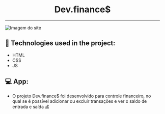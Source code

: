  <div> <h1 align= "center"> Dev.finance$ </h1> </div>
 
 <hr>
 
<img src="https://raw.githubusercontent.com/rocketseat-education/maratona-discover-01/main/.github/devfinances.png" alt="Imagem do site" align-items="center">

<br>

<h2> <strong> 🚀 Technologies used in the project: </strong> </h2>

 - HTML
 - CSS
 - JS

<h2> <strong> 💻 App: </strong></h2>

- O projeto Dev.finance$ foi desenvolvido para controle financeiro, no qual se é possível adicionar ou excluir transações e ver o saldo de entrada e saída 💰
